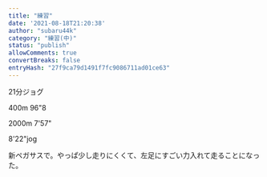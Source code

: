 ```yaml
---
title: "練習"
date: '2021-08-18T21:20:38'
author: "subaru44k"
category: "練習(中)"
status: "publish"
allowComments: true
convertBreaks: false
entryHash: "27f9ca79d1491f7fc9086711ad01ce63"
---
```

21分ジョグ

400m
96"8

2000m
7'57"

8'22"jog

新ペガサスで。やっぱ少し走りにくくて、左足にすごい力入れて走ることになった。

